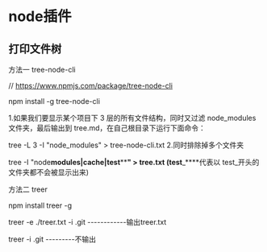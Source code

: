 # node插件

## 打印文件树

方法一 tree-node-cli

// <https://www.npmjs.com/package/tree-node-cli>

npm install -g tree-node-cli

1.如果我们要显示某个项目下 3 层的所有文件结构，同时又过滤 node_modules 文件夹，最后输出到 tree.md，在自己根目录下运行下面命令：

tree -L 3 -I "node_modules" > tree-node-cli.txt 2.同时排除掉多个文件夹

tree -I "node**modules|cache|test**\*\***" > tree.txt (test**\_****代表以 test\_开头的文件夹都不会被显示出来)

方法二 treer

npm install treer -g

treer -e ./treer.txt -i .git  ------------输出treer.txt

treer -i .git   ---------不输出
